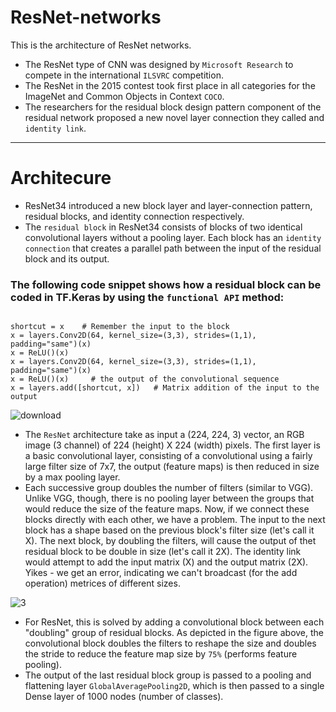# ResNet-networks
This is the architecture of ResNet networks.
- The ResNet type of CNN was designed by `Microsoft Research` to compete in the international `ILSVRC` competition.
- The ResNet in the 2015 contest took first place in all categories for the ImageNet and Common Objects in Context `COCO`.
- The researchers for the residual block design pattern component of the residual network proposed a new novel layer connection they called and `identity link`.
___________________________________________________________________________________________________________________________________________________________

# Architecure
- ResNet34 introduced a new block layer and layer-connection pattern, residual blocks, and identity connection respectively.
- The `residual block` in ResNet34 consists of blocks of two identical convolutional layers without a pooling layer. Each block has an `identity connection` that creates a parallel path between the input of the residual block and its output.

### The following code snippet shows how a residual block can be coded in TF.Keras by using the `functional API` method:
```

shortcut = x    # Remember the input to the block
x = layers.Conv2D(64, kernel_size=(3,3), strides=(1,1), padding="same")(x)
x = ReLU()(x)
x = layers.Conv2D(64, kernel_size=(3,3), strides=(1,1), padding="same")(x)
x = ReLU()(x)     # the output of the convolutional sequence
x = layers.add([shortcut, x])   # Matrix addition of the input to the output

```

![download](https://user-images.githubusercontent.com/59202700/207303627-1aed67c6-e4ad-4ca8-a639-20dc151670ab.png)

- The `ResNet` architecture take as input a (224, 224, 3) vector, an RGB image (3 channel) of 224 (height) X 224 (width) pixels. The first layer is a basic convolutional layer, consisting of a convolutional using a fairly large filter size of 7x7, the output (feature maps) is then reduced in size by a max pooling layer.
- Each successive group doubles the number of filters (similar to VGG). Unlike VGG, though, there is no pooling layer between the groups that would reduce the size of the feature maps. Now, if we connect these blocks directly with each other, we have a problem. The input to the next block has a shape based on the previous block's filter size (let's call it X). The next block, by doubling the filters, will cause the output of thet residual block to be double in size (let's call it 2X). The identity link would attempt to add the input matrix (X) and the output matrix (2X). Yikes - we get an error, indicating we can't broadcast (for the add operation) metrices of different sizes.

![3](https://user-images.githubusercontent.com/59202700/207815068-dddb43b3-ec95-4a99-8952-e579796f474e.png)

- For ResNet, this is solved by adding a convolutional block between each "doubling" group of residual blocks. As depicted in the figure above, the convolutional block doubles the filters to reshape the size and doubles the stride to reduce the feature map size by `75%` (performs feature pooling).
- The output of the last residual block group is passed to a pooling and flattening layer `GlobalAveragePooling2D`, which is then passed to a single Dense layer of 1000 nodes (number of classes).
